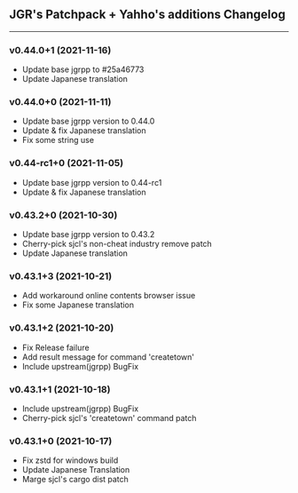## JGR's Patchpack + Yahho's additions Changelog

* * *

### v0.44.0+1 (2021-11-16)
* Update base jgrpp to #25a46773
* Update Japanese translation

### v0.44.0+0 (2021-11-11)
* Update base jgrpp version to 0.44.0
* Update & fix Japanese translation
* Fix some string use

### v0.44-rc1+0 (2021-11-05)
* Update base jgrpp version to 0.44-rc1
* Update & fix Japanese translation

### v0.43.2+0 (2021-10-30)
* Update base jgrpp version to 0.43.2
* Cherry-pick sjcl's non-cheat industry remove patch
* Update Japanese translation

### v0.43.1+3 (2021-10-21)
* Add workaround online contents browser issue
* Fix some Japanese translation

### v0.43.1+2 (2021-10-20)
* Fix Release failure
* Add result message for command 'createtown'
* Include upstream(jgrpp) BugFix

### v0.43.1+1 (2021-10-18)
* Include upstream(jgrpp) BugFix
* Cherry-pick sjcl's 'createtown' command patch

### v0.43.1+0 (2021-10-17)
* Fix zstd for windows build
* Update Japanese Translation
* Marge sjcl's cargo dist patch